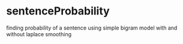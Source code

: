 # sentenceProbability
finding probability of a sentence using simple bigram model with and without laplace smoothing
